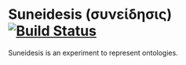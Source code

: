 Suneidesis (συνείδησις) [![Build Status](https://travis-ci.org/yuripourre/suneidesis.svg?branch=master)](https://travis-ci.org/yuripourre/suneidesis)
=======================

Suneidesis is an experiment to represent ontologies.
